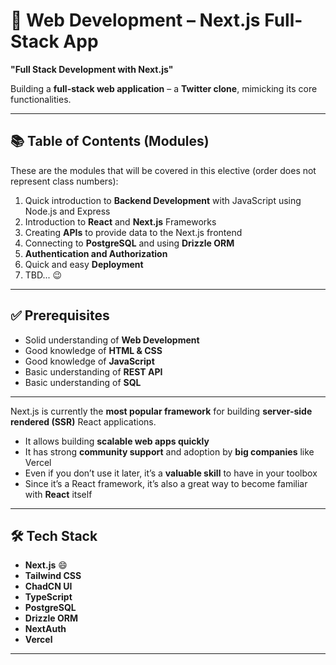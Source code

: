# 🚀 Web Development – Next.js Full-Stack App

**"Full Stack Development with Next.js"** 

Building a **full-stack web application** – a **Twitter clone**, mimicking its core functionalities.

---

## 📚 Table of Contents (Modules)

These are the modules that will be covered in this elective (order does not represent class numbers):

1. Quick introduction to **Backend Development** with JavaScript using Node.js and Express  
2. Introduction to **React** and **Next.js** Frameworks  
3. Creating **APIs** to provide data to the Next.js frontend  
4. Connecting to **PostgreSQL** and using **Drizzle ORM**  
5. **Authentication and Authorization**  
6. Quick and easy **Deployment**  
7. TBD... 😉  

---

## ✅ Prerequisites

- Solid understanding of **Web Development**  
- Good knowledge of **HTML & CSS**  
- Good knowledge of **JavaScript**  
- Basic understanding of **REST API**  
- Basic understanding of **SQL**  

---

Next.js is currently the **most popular framework** for building **server-side rendered (SSR)** React applications.  

- It allows building **scalable web apps quickly**  
- It has strong **community support** and adoption by **big companies** like Vercel  
- Even if you don’t use it later, it’s a **valuable skill** to have in your toolbox  
- Since it’s a React framework, it’s also a great way to become familiar with **React** itself  

---

## 🛠️ Tech Stack

- **Next.js** 😄  
- **Tailwind CSS**  
- **ChadCN UI**  
- **TypeScript**  
- **PostgreSQL**  
- **Drizzle ORM**  
- **NextAuth**  
- **Vercel**  

---

